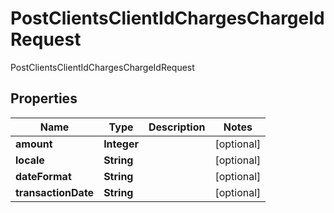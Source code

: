 

# PostClientsClientIdChargesChargeIdRequest

PostClientsClientIdChargesChargeIdRequest
## Properties

Name | Type | Description | Notes
------------ | ------------- | ------------- | -------------
**amount** | **Integer** |  |  [optional]
**locale** | **String** |  |  [optional]
**dateFormat** | **String** |  |  [optional]
**transactionDate** | **String** |  |  [optional]




